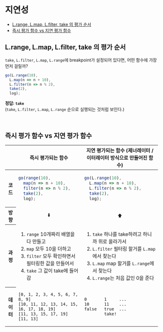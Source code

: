 # 지연성
- [L.range, L.map, L.filter, take 의 평가 순서](#lrange-lmap-lfilter-take-의-평가-순서)
- [즉시 평가 함수 vs 지연 평가 함수](#즉시-평가-함수-vs-지연-평가-함수)

## L.range, L.map, L.filter, take 의 평가 순서
`take`, `L.filter`, `L.map`, `L.range`에 breakpoint가 설정되어 있다면, 어떤 함수에 가장 먼저 걸릴까?  
```js
go(L.range(10),
  L.map(n => n + 10),
  L.filter(n => n % 2),
  take(2),
  log);
```
**정답: `take`** <br>
(`take`, `L.filter`, `L.map`, `L.range` 순으로 실행되는 것처럼 보인다.)

<br>

## 즉시 평가 함수 vs 지연 평가 함수
<table>
<thead>
  <tr>
    <th></th>
    <th>즉시 평가되는 함수</th>
    <th>지연 평가되는 함수 (제너레이터 / 이터레이터 방식으로 만들어진 함수)</th>
  </tr>
</thead>
<tbody>
  <tr>
<th>코드</th>
<td>

```js
go(range(10),
  map(n => n + 10),
  filter(n => n % 2),
  take(2),
  log);
```
</td>
<td>

```js
go(L.range(10),
  L.map(n => n + 10),
  L.filter(n => n % 2),
  take(2),
  log);
```
</td>
</tr>

<tr>
  <th>방향</th>
  <td style="text-align: center">⬇️</td>
  <td style="text-align: center">⬆️</td>
</tr>

<tr>
<th>과정</th>
<td>

1. `range` 10개짜리 배열을 다 만들고
2. `map` 모두 10을 더하고
3. `filter` 모두 확인하면서 필터링한 값을 만들어서
4. `take` 그 값이 take에 들어감
</td>
<td>

1. `take` 하나를 take하려고 하니까 위로 올라가서
2. `L.filter` 필터링 할거를 `L.map`에서 찾는다
3. `L.map` map 할거를 `L.range`에서 찾는다
4. `L.range`는 처음 값인 0을 준다
</td>
</tr>

<tr>
<th>데이터</th>
<td>

```
[0, 1, 2, 3, 4, 5, 6, 7, 8, 9]
[10, 11, 12, 13, 14, 15, 16, 17, 18, 19]
[11, 13, 15, 17, 19]
[11, 13]
```
</td>
<td>

```
0       1     ...
10      11    ...
false   true  ...
        take!
```
</td>
</tr>

</tbody>
</table> 


